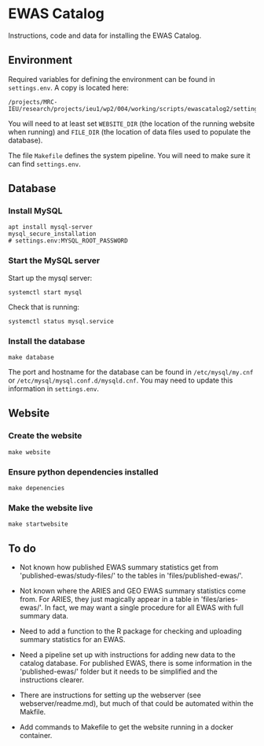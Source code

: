 # EWAS Catalog

Instructions, code and data for installing the EWAS Catalog.

## Environment

Required variables for defining the environment can be found in `settings.env`.
A copy is located here:
```
/projects/MRC-IEU/research/projects/ieu1/wp2/004/working/scripts/ewascatalog2/settings.env
```
You will need to at least set `WEBSITE_DIR` (the location of the running website when running)
and `FILE_DIR` (the location of data files used to populate the database). 

The file `Makefile` defines the system pipeline.
You will need to make sure it can find `settings.env`. 

## Database

### Install MySQL

```
apt install mysql-server
mysql_secure_installation
# settings.env:MYSQL_ROOT_PASSWORD
```

### Start the MySQL server
Start up the mysql server:
```
systemctl start mysql
```

Check that is running:
```
systemctl status mysql.service
```

### Install the database

```
make database
```

The port and hostname for the database can be found in
`/etc/mysql/my.cnf` or `/etc/mysql/mysql.conf.d/mysqld.cnf`.
You may need to update this information in `settings.env`.


## Website

### Create the website
```
make website
```

### Ensure python dependencies installed

```
make depenencies
```

### Make the website live

```
make startwebsite
```

## **To do**

* Not known how published EWAS summary statistics get from
  'published-ewas/study-files/' to the tables in
  'files/published-ewas/'.

* Not known where the ARIES and GEO EWAS summary statistics come from.
  For ARIES, they just magically appear in a table in
  'files/aries-ewas/'. In fact, we may want a single procedure for all 
  EWAS with full summary data.  

* Need to add a function to the R package for checking and uploading
  summary statistics for an EWAS.  

* Need a pipeline set up with instructions for adding new data to the
  catalog database.  For published EWAS, there is some information in
  the 'published-ewas/' folder but it needs to be simplified and the
  instructions clearer.

* There are instructions for setting up the webserver (see
  webserver/readme.md), but much of that could be automated
  within the Makfile.

* Add commands to Makefile to get the website running in a docker
  container.

